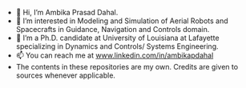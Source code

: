 - 👋 Hi, I’m Ambika Prasad Dahal.
- 👀 I’m interested in Modeling and Simulation of Aerial Robots and Spacecrafts in Guidance, Navigation and Controls domain.
- 🌱 I’m a Ph.D. candidate at University of Louisiana at Lafayette specializing in Dynamics and Controls/ Systems Engineering. 
- 📫 You can reach me at www.linkedin.com/in/ambikapdahal
- The contents in these repositories are my own. Credits are given to sources whenever applicable.

<!---
apd1991/apd1991 is a ✨ special ✨ repository because its `README.md` (this file) appears on your GitHub profile.
You can click the Preview link to take a look at your changes.
--->
